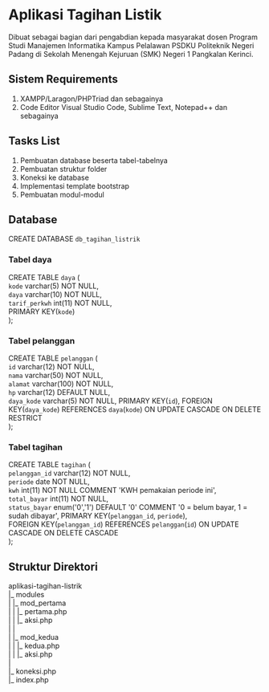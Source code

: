 # Aplikasi Tagihan Listik  
Dibuat sebagai bagian dari pengabdian kepada masyarakat dosen Program Studi Manajemen Informatika Kampus Pelalawan PSDKU Politeknik Negeri Padang di Sekolah Menengah Kejuruan (SMK) Negeri 1 Pangkalan Kerinci.  
  
## Sistem Requirements  
1. XAMPP/Laragon/PHPTriad dan sebagainya  
2. Code Editor Visual Studio Code, Sublime Text, Notepad++ dan sebagainya  

## Tasks List  
1. Pembuatan database beserta tabel-tabelnya  
2. Pembuatan struktur folder  
3. Koneksi ke database  
4. Implementasi template bootstrap  
5. Pembuatan modul-modul  

## Database  
CREATE DATABASE `db_tagihan_listrik`  

### Tabel daya  
CREATE TABLE `daya` (  
  `kode` varchar(5) NOT NULL,  
  `daya` varchar(10) NOT NULL,  
  `tarif_perkwh` int(11) NOT NULL,  
  PRIMARY KEY(`kode`)  
);  

### Tabel pelanggan  
CREATE TABLE `pelanggan` (  
  `id` varchar(12) NOT NULL,  
  `nama` varchar(50) NOT NULL,  
  `alamat` varchar(100) NOT NULL,  
  `hp` varchar(12) DEFAULT NULL,  
  `daya_kode` varchar(5) NOT NULL,
  PRIMARY KEY(`id`),
  FOREIGN KEY(`daya_kode`) REFERENCES `daya`(`kode`) ON UPDATE CASCADE ON DELETE RESTRICT  
);  

### Tabel tagihan  
CREATE TABLE `tagihan` (  
  `pelanggan_id` varchar(12) NOT NULL,  
  `periode` date NOT NULL,  
  `kwh` int(11) NOT NULL COMMENT 'KWH pemakaian periode ini',  
  `total_bayar` int(11) NOT NULL,  
  `status_bayar` enum('0','1') DEFAULT '0' COMMENT '0 = belum bayar, 1 = sudah dibayar',
  PRIMARY KEY(`pelanggan_id`, `periode`),  
  FOREIGN KEY(`pelanggan_id`) REFERENCES `pelanggan`(`id`) ON UPDATE CASCADE ON DELETE CASCADE  
);  

## Struktur Direktori  
aplikasi-tagihan-listrik  
|_ modules  
| |_ mod_pertama  
| | |_ pertama.php  
| | |_ aksi.php  
| |  
| |_ mod_kedua  
| | |_ kedua.php  
| | |_ aksi.php  
|  
|_ koneksi.php  
|_ index.php 